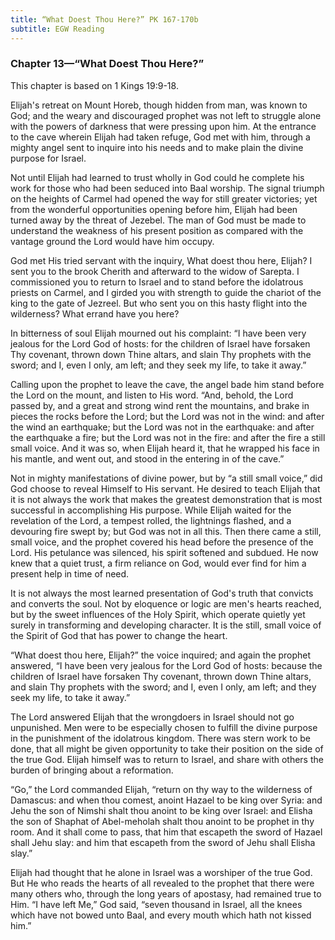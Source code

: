 ```yaml
---
title: “What Doest Thou Here?” PK 167-170b
subtitle: EGW Reading
---
```


### Chapter 13—“What Doest Thou Here?”

This chapter is based on 1 Kings 19:9-18.

Elijah's retreat on Mount Horeb, though hidden from man, was known to God; and the weary and discouraged prophet was not left to struggle alone with the powers of darkness that were pressing upon him. At the entrance to the cave wherein Elijah had taken refuge, God met with him, through a mighty angel sent to inquire into his needs and to make plain the divine purpose for Israel.

Not until Elijah had learned to trust wholly in God could he complete his work for those who had been seduced into Baal worship. The signal triumph on the heights of Carmel had opened the way for still greater victories; yet from the wonderful opportunities opening before him, Elijah had been turned away by the threat of Jezebel. The man of God must be made to understand the weakness of his present position as compared with the vantage ground the Lord would have him occupy.

God met His tried servant with the inquiry, What doest thou here, Elijah? I sent you to the brook Cherith and afterward to the widow of Sarepta. I commissioned you to return to Israel and to stand before the idolatrous priests on Carmel, and I girded you with strength to guide the chariot of the king to the gate of Jezreel. But who sent you on this hasty flight into the wilderness? What errand have you here?

In bitterness of soul Elijah mourned out his complaint: “I have been very jealous for the Lord God of hosts: for the children of Israel have forsaken Thy covenant, thrown down Thine altars, and slain Thy prophets with the sword; and I, even I only, am left; and they seek my life, to take it away.”

Calling upon the prophet to leave the cave, the angel bade him stand before the Lord on the mount, and listen to His word. “And, behold, the Lord passed by, and a great and strong wind rent the mountains, and brake in pieces the rocks before the Lord; but the Lord was not in the wind: and after the wind an earthquake; but the Lord was not in the earthquake: and after the earthquake a fire; but the Lord was not in the fire: and after the fire a still small voice. And it was so, when Elijah heard it, that he wrapped his face in his mantle, and went out, and stood in the entering in of the cave.”

Not in mighty manifestations of divine power, but by “a still small voice,” did God choose to reveal Himself to His servant. He desired to teach Elijah that it is not always the work that makes the greatest demonstration that is most successful in accomplishing His purpose. While Elijah waited for the revelation of the Lord, a tempest rolled, the lightnings flashed, and a devouring fire swept by; but God was not in all this. Then there came a still, small voice, and the prophet covered his head before the presence of the Lord. His petulance was silenced, his spirit softened and subdued. He now knew that a quiet trust, a firm reliance on God, would ever find for him a present help in time of need.

It is not always the most learned presentation of God's truth that convicts and converts the soul. Not by eloquence or logic are men's hearts reached, but by the sweet influences of the Holy Spirit, which operate quietly yet surely in transforming and developing character. It is the still, small voice of the Spirit of God that has power to change the heart.

“What doest thou here, Elijah?” the voice inquired; and again the prophet answered, “I have been very jealous for the Lord God of hosts: because the children of Israel have forsaken Thy covenant, thrown down Thine altars, and slain Thy prophets with the sword; and I, even I only, am left; and they seek my life, to take it away.”

The Lord answered Elijah that the wrongdoers in Israel should not go unpunished. Men were to be especially chosen to fulfill the divine purpose in the punishment of the idolatrous kingdom. There was stern work to be done, that all might be given opportunity to take their position on the side of the true God. Elijah himself was to return to Israel, and share with others the burden of bringing about a reformation.

“Go,” the Lord commanded Elijah, “return on thy way to the wilderness of Damascus: and when thou comest, anoint Hazael to be king over Syria: and Jehu the son of Nimshi shalt thou anoint to be king over Israel: and Elisha the son of Shaphat of Abel-meholah shalt thou anoint to be prophet in thy room. And it shall come to pass, that him that escapeth the sword of Hazael shall Jehu slay: and him that escapeth from the sword of Jehu shall Elisha slay.”

Elijah had thought that he alone in Israel was a worshiper of the true God. But He who reads the hearts of all revealed to the prophet that there were many others who, through the long years of apostasy, had remained true to Him. “I have left Me,” God said, “seven thousand in Israel, all the knees which have not bowed unto Baal, and every mouth which hath not kissed him.”